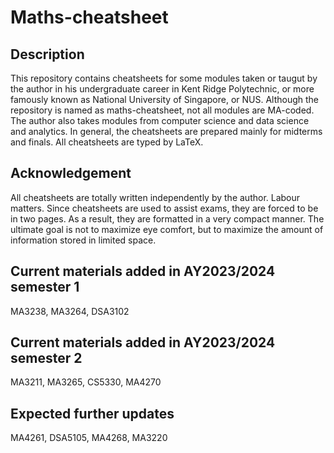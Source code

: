 # Maths-cheatsheet
## Description
This repository contains cheatsheets for some modules taken or taugut by the author in his undergraduate career in Kent Ridge Polytechnic, or more famously known as National University of Singapore, or NUS. Although the repository is named as maths-cheatsheet, not all modules are MA-coded. The author also takes modules from computer science and data science and analytics. In general, the cheatsheets are prepared mainly for midterms and finals. All cheatsheets are typed by LaTeX.
## Acknowledgement
All cheatsheets are totally written independently by the author. Labour matters. Since cheatsheets are used to assist exams, they are forced to be in two pages. As a result, they are formatted in a very compact manner. The ultimate goal is not to maximize eye comfort, but to maximize the amount of information stored in limited space.
## Current materials added in AY2023/2024 semester 1
MA3238, MA3264, DSA3102
## Current materials added in AY2023/2024 semester 2
MA3211, MA3265, CS5330, MA4270
## Expected further updates
MA4261, DSA5105, MA4268, MA3220
